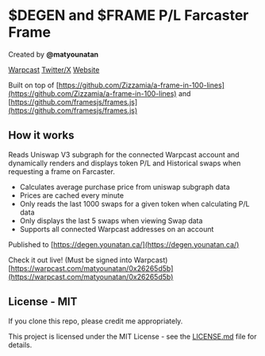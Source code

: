 # $DEGEN and $FRAME P/L Farcaster Frame

Created by **@matyounatan**

[Warpcast](https://warpcast.com/matyounatan) [Twitter/X](https://twitter.com/matyounatan) [Website](https://younatan.ca/)

Built on top of [https://github.com/Zizzamia/a-frame-in-100-lines](https://github.com/Zizzamia/a-frame-in-100-lines)
and [https://github.com/framesjs/frames.js](https://github.com/framesjs/frames.js)

## How it works

Reads Uniswap V3 subgraph for the connected Warpcast account and dynamically renders and displays token P/L and Historical swaps when requesting a frame on Farcaster.

- Calculates average purchase price from uniswap subgraph data
- Prices are cached every minute
- Only reads the last 1000 swaps for a given token when calculating P/L data
- Only displays the last 5 swaps when viewing Swap data
- Supports all connected Warpcast addresses on an account

Published to [https://degen.younatan.ca/](https://degen.younatan.ca/)

Check it out live! (Must be signed into Warpcast) [https://warpcast.com/matyounatan/0x26265d5b](https://warpcast.com/matyounatan/0x26265d5b)

## License - MIT

If you clone this repo, please credit me appropriately.

This project is licensed under the MIT License - see the [LICENSE.md](LICENSE.md) file for details.
